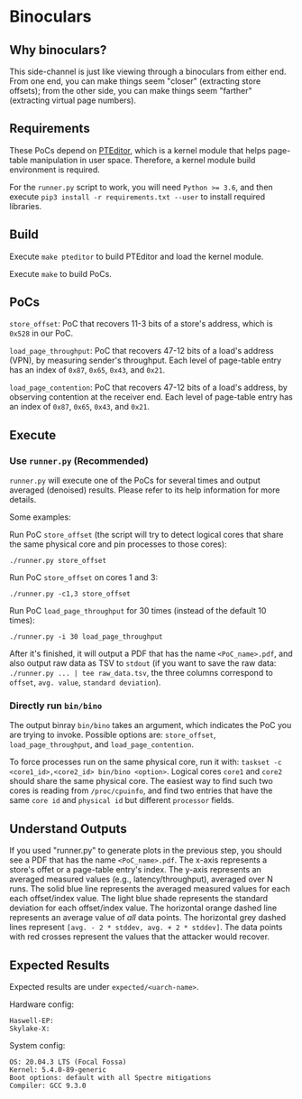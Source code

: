 # Binoculars

## Why binoculars?
This side-channel is just like viewing through a binoculars from either end.
From one end, you can make things seem "closer" (extracting store offsets);
from the other side, you can make things seem "farther" (extracting virtual page numbers).

## Requirements
These PoCs depend on [PTEditor](https://github.com/misc0110/PTEditor),
which is a kernel module that helps page-table manipulation in user space.
Therefore, a kernel module build environment is required.

For the `runner.py` script to work, you will need
`Python >= 3.6`, and then execute
```pip3 install -r requirements.txt --user```
to install required libraries.

## Build
Execute `make pteditor` to build PTEditor and load the kernel module.

Execute `make` to build PoCs.

## PoCs
`store_offset`: PoC that recovers 11-3 bits of a store's address,
which is `0x528` in our PoC.

`load_page_throughput`: PoC that recovers 47-12 bits of a load's address (VPN),
by measuring sender's throughput.
Each level of page-table entry has an index of `0x87`, `0x65`, `0x43`, and `0x21`.

`load_page_contention`: PoC that recovers 47-12 bits of a load's address,
by observing contention at the receiver end.
Each level of page-table entry has an index of `0x87`, `0x65`, `0x43`, and `0x21`.

## Execute
### Use `runner.py` (Recommended)
`runner.py` will execute one of the PoCs for several times and output averaged
(denoised) results. Please refer to its help information for more details.

Some examples:

Run PoC `store_offset`
(the script will try to detect logical cores that share the same physical core
and pin processes to those cores):

```./runner.py store_offset```

Run PoC `store_offset` on cores 1 and 3:

```./runner.py -c1,3 store_offset```

Run PoC `load_page_throughput` for 30 times (instead of the default 10 times):

```./runner.py -i 30 load_page_throughput```

After it's finished, it will output a PDF that has the name `<PoC_name>.pdf`,
and also output raw data as TSV to `stdout`
(if you want to save the raw data: `./runner.py ... | tee raw_data.tsv`,
the three columns correspond to `offset`, `avg. value`, `standard deviation`).

### Directly run `bin/bino`
The output binray `bin/bino` takes an argument,
which indicates the PoC you are trying to invoke.
Possible options are: `store_offset`, `load_page_throughput`, and `load_page_contention`.

To force processes run on the same physical core,
run it with:
```taskset -c <core1_id>,<core2_id> bin/bino <option>```.
Logical cores `core1` and `core2` should share the same physical core.
The easiest way to find such two cores is reading from `/proc/cpuinfo`,
and find two entries that have the same `core id` and `physical id` but
different `processor` fields.

## Understand Outputs
If you used "runner.py" to generate plots in the previous step,
you should see a PDF that has the name `<PoC_name>.pdf`.
The x-axis represents a store's offet or a page-table entry's index.
The y-axis represents an averaged measured values (e.g., latency/throughput), averaged over N runs.
The solid blue line represents the averaged measured values for each each offset/index value.
The light blue shade represents the standard deviation for each offset/index value.
The horizontal orange dashed line represents an average value of *all* data points.
The horizontal grey dashed lines represent `[avg. - 2 * stddev, avg. + 2 * stddev]`.
The data points with red crosses represent the values that the attacker would recover.

## Expected Results
Expected results are under `expected/<uarch-name>`.

Hardware config:
```
Haswell-EP:
Skylake-X:
```

System config:
```
OS: 20.04.3 LTS (Focal Fossa)
Kernel: 5.4.0-89-generic
Boot options: default with all Spectre mitigations
Compiler: GCC 9.3.0
```